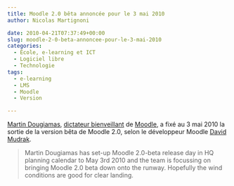 ```yaml
---
title: Moodle 2.0 bêta annoncée pour le 3 mai 2010
author: Nicolas Martignoni

date: 2010-04-21T07:37:49+00:00
slug: moodle-2-0-beta-annoncee-pour-le-3-mai-2010
categories:
  - École, e-learning et ICT
  - Logiciel libre
  - Technologie
tags:
  - e-learning
  - LMS
  - Moodle
  - Version

---
```

[Martin Dougiamas][2], [dictateur bienveillant][3] de [Moodle][4], a fixé au 3 mai 2010 la sortie de la version bêta de Moodle 2.0, selon le développeur Moodle [David Mudrak][5].

> Martin Dougiamas has set-up Moodle 2.0-beta release day in HQ planning calendar to May 3rd 2010 and the team is focussing on bringing Moodle 2.0 beta down onto the runway. Hopefully the wind conditions are good for clear landing.

 [2]: https://en.wikipedia.org/wiki/Martin_Dougiamas
 [3]: https://fr.wikipedia.org/wiki/Benevolent_Dictator_for_Life
 [4]: https://moodle.org/
 [5]: http://blog.mudrak.name/2010/04/moodle-development-traffic-152010/

<!--more-->
